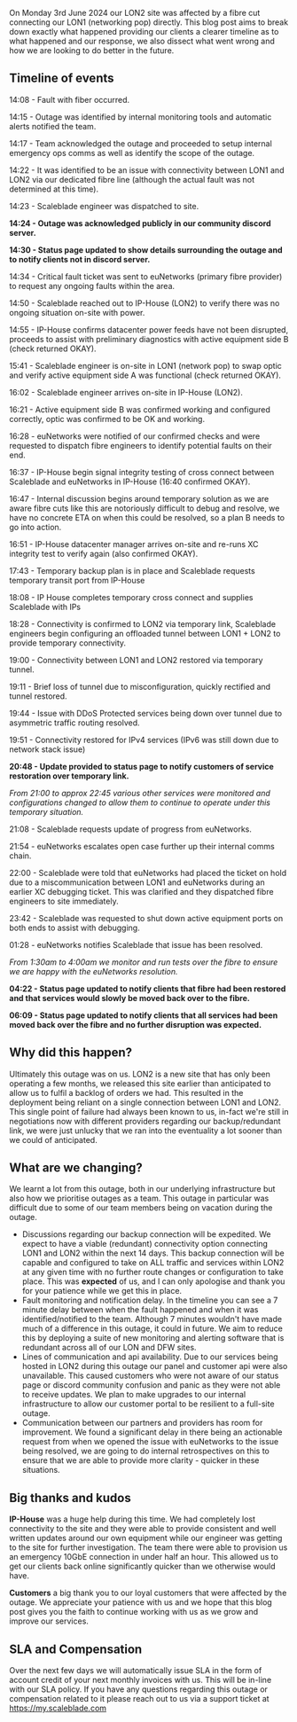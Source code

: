 
[comment]: <>  (title:June 3rd Outage Post-mortem)
[comment]: <>  (author:Jack Cosens)
[comment]: <>  (description:On Monday 3rd June 2024 our LON2 site was affected by a fibre cut connecting our LON1 networking pop directly.)
[comment]: <>  (readtime:10)
[comment]: <>  (picture:https://www.colo-x.com/wp-content/uploads/2020/08/IPHouse-colo-web.jpg)
[comment]: <>  (timestamp:2024-06-05T11:46:37.102Z)
[commend]: <> (tag:Hosting)

On Monday 3rd June 2024 our LON2 site was affected by a fibre cut connecting our LON1 (networking pop) directly.
This blog post aims to break down exactly what happened providing our clients a clearer timeline as to what happened and our response, we also dissect what went wrong and how we are looking to do better in the future.

## Timeline of events
14:08 - Fault with fiber occurred.

14:15 - Outage was identified by internal monitoring tools and automatic alerts notified the team.

14:17 - Team acknowledged the outage and proceeded to setup internal emergency ops comms as well as identify the scope of the outage.

14:22 - It was identified to be an issue with connectivity between LON1 and LON2 via our dedicated fibre line (although the actual fault was not determined at this time).

14:23 - Scaleblade engineer was dispatched to site.

**14:24 - Outage was acknowledged publicly in our community discord server.**

**14:30 - Status page updated to show details surrounding the outage and to notify clients not in discord server.**

14:34 - Critical fault ticket was sent to euNetworks (primary fibre provider) to request any ongoing faults within the area.

14:50 - Scaleblade reached out to IP-House (LON2) to verify there was no ongoing situation on-site with power.

14:55 - IP-House confirms datacenter power feeds have not been disrupted, proceeds to assist with preliminary diagnostics with active equipment side B (check returned OKAY).

15:41 - Scaleblade engineer is on-site in LON1 (network pop) to swap optic and verify active equipment side A was functional (check returned OKAY).

16:02 - Scaleblade engineer arrives on-site in IP-House (LON2).

16:21 - Active equipment side B was confirmed working and configured correctly, optic was confirmed to be OK and working.

16:28 - euNetworks were notified of our confirmed checks and were requested to dispatch fibre engineers to identify potential faults on their end.

16:37 - IP-House begin signal integrity testing of cross connect between Scaleblade and euNetworks in IP-House (16:40 confirmed OKAY).

16:47 - Internal discussion begins around temporary solution as we are aware fibre cuts like this are notoriously difficult to debug and resolve, we have no concrete ETA on when this could be resolved, so a plan B needs to go into action.

16:51 - IP-House datacenter manager arrives on-site and re-runs XC integrity test to verify again (also confirmed OKAY).

17:43 - Temporary backup plan is in place and Scaleblade requests temporary transit port from IP-House

18:08 - IP House completes temporary cross connect and supplies Scaleblade with IPs

18:28 - Connectivity is confirmed to LON2 via temporary link, Scaleblade engineers begin configuring an offloaded tunnel between LON1 + LON2 to provide temporary connectivity.

19:00 - Connectivity between LON1 and LON2 restored via temporary tunnel.

19:11 - Brief loss of tunnel due to misconfiguration, quickly rectified and tunnel restored.

19:44 - Issue with DDoS Protected services being down over tunnel due to asymmetric traffic routing resolved.

19:51 - Connectivity restored for IPv4 services (IPv6 was still down due to network stack issue)

**20:48 - Update provided to status page to notify customers of service restoration over temporary link.**

_From 21:00 to approx 22:45 various other services were monitored and configurations changed to allow them to continue to operate under this temporary situation._

21:08 - Scaleblade requests update of progress from euNetworks.

21:54 - euNetworks escalates open case further up their internal comms chain.

22:00 - Scaleblade were told that euNetworks had placed the ticket on hold due to a miscommunication between LON1 and euNetworks during an earlier XC debugging ticket. This was clarified and they dispatched fibre engineers to site immediately.

23:42 - Scaleblade was requested to shut down active equipment ports on both ends to assist with debugging.

01:28 - euNetworks notifies Scaleblade that issue has been resolved.

_From 1:30am to 4:00am we monitor and run tests over the fibre to ensure we are happy with the euNetworks resolution._

**04:22 - Status page updated to notify clients that fibre had been restored and that services would slowly be moved back over to the fibre.**

**06:09 - Status page updated to notify clients that all services had been moved back over the fibre and no further disruption was expected.**

## Why did this happen?
Ultimately this outage was on us. LON2 is a new site that has only been operating a few months, we released this site earlier than anticipated to allow us to fulfil a backlog of orders we had. This resulted in the deployment being reliant on a single connection between LON1 and LON2.
This single point of failure had always been known to us, in-fact we're still in negotiations now with different providers regarding our backup/redundant link, we were just unlucky that we ran into the eventuality a lot sooner than we could of anticipated.

## What are we changing?
We learnt a lot from this outage, both in our underlying infrastructure but also how we prioritise outages as a team. This outage in particular was difficult due to some of our team members being on vacation during the outage.

 - Discussions regarding our backup connection will be expedited. We expect to have a viable (redundant) connectivity option connecting LON1 and LON2 within the next 14 days. This backup connection will be capable and configured to take on ALL traffic and services within LON2 at any given time with no further route changes or configuration to take place. This was **expected** of us, and I can only apologise and thank you for your patience while we get this in place.
 - Fault monitoring and notification delay. In the timeline you can see a 7 minute delay between when the fault happened and when it was identified/notified to the team. Although 7 minutes wouldn't have made much of a difference in this outage, it could in future. We aim to reduce this by deploying a suite of new monitoring and alerting software that is redundant across all of our LON and DFW sites.
 - Lines of communication and api availability. Due to our services being hosted in LON2 during this outage our panel and customer api were also unavailable. This caused customers who were not aware of our status page or discord community confusion and panic as they were not able to receive updates. We plan to make upgrades to our internal infrastructure to allow our customer portal to be resilient to a full-site outage.
 - Communication between our partners and providers has room for improvement. We found a significant delay in there being an actionable request from when we opened the issue with euNetworks to the issue being resolved, we are going to do internal retrospectives on this to ensure that we are able to provide more clarity - quicker in these situations.

## Big thanks and kudos
**IP-House** was a huge help during this time. We had completely lost connectivity to the site and they were able to provide consistent and well written updates around our own equipment while our engineer was getting to the site for further investigation.
The team there were able to provision us an emergency 10GbE connection in under half an hour. This allowed us to get our clients back online significantly quicker than we otherwise would have.

**Customers** a big thank you to our loyal customers that were affected by the outage. We appreciate your patience with us and we hope that this blog post gives you the faith to continue working with us as we grow and improve our services.

## SLA and Compensation
Over the next few days we will automatically issue SLA in the form of account credit of your next monthly invoices with us. This will be in-line with our SLA policy.
If you have any questions regarding this outage or compensation related to it please reach out to us via a support ticket at https://my.scaleblade.com
